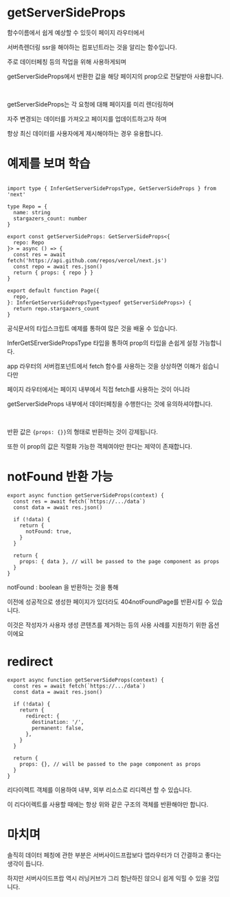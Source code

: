 # getServerSideProps

함수이름에서 쉽게 예상할 수 있듯이 페이지 라우터에서

서버측렌더링 ssr을 해야하는 컴포넌트라는 것을 알리는 함수입니다.

주로 데이터페칭 등의 작업을 위해 사용하게되며

getServerSideProps에서 반환한 값을 해당 페이지의 prop으로 전달받아 사용합니다.

<br/>

getServerSideProps는 각 요청에 대해 페이지를 미리 렌더링하며

자주 변경되는 데이터를 가져오고 페이지를 업데이트하고자 하며

항상 최신 데이터를 사용자에게 제시해야하는 경우 유용합니다.

# 예제를 보며 학습

```tsx

import type { InferGetServerSidePropsType, GetServerSideProps } from 'next'
 
type Repo = {
  name: string
  stargazers_count: number
}
 
export const getServerSideProps: GetServerSideProps<{
  repo: Repo
}> = async () => {
  const res = await fetch('https://api.github.com/repos/vercel/next.js')
  const repo = await res.json()
  return { props: { repo } }
}
 
export default function Page({
  repo,
}: InferGetServerSidePropsType<typeof getServerSideProps>) {
  return repo.stargazers_count
}
```

공식문서의 타입스크립트 예제를 통하여 많은 것을 배울 수 있습니다.

InferGetSErverSidePropsType 타입을 통하여 prop의 타입을 손쉽게 설정 가능합니다.

app 라우터의 서버컴포넌트에서 fetch 함수를 사용하는 것을 상상하면 이해가 쉽습니다만

페이지 라우터에서는 페이지 내부에서 직접 fetch를 사용하는 것이 아니라

getServerSideProps 내부에서 데이터페칭을 수행한다는 것에 유의하셔야합니다.

<br/>

반환 값은 `{props: {}}`의 형태로 반환하는 것이 강제됩니다.

또한 이 prop의 값은 직렬화 가능한 객체여야만 한다는 제약이 존재합니다.


# notFound 반환 가능

```tsx
export async function getServerSideProps(context) {
  const res = await fetch(`https://.../data`)
  const data = await res.json()
 
  if (!data) {
    return {
      notFound: true,
    }
  }
 
  return {
    props: { data }, // will be passed to the page component as props
  }
}
```

notFound : boolean 을 반환하는 것을 통해

이전에 성공적으로 생성한 페이지가 있더라도 404notFoundPage를 반환시킬 수 있습니다.

이것은 작성자가 사용자 생성 콘텐츠를 제거하는 등의 사용 사례를 지원하기 위한 옵션이에요

# redirect

```tsx
export async function getServerSideProps(context) {
  const res = await fetch(`https://.../data`)
  const data = await res.json()
 
  if (!data) {
    return {
      redirect: {
        destination: '/',
        permanent: false,
      },
    }
  }
 
  return {
    props: {}, // will be passed to the page component as props
  }
}
```

리다이렉트 객체를 이용하여 내부, 외부 리소스로 리디렉션 할 수 있습니다.

이 리다이렉트를 사용할 때에는 항상 위와 같은 구조의 객체를 반환해야만 합니다.

# 마치며

솔직히 데이터 페칭에 관한 부분은 서버사이드프랍보다 앱라우터가 더 간결하고 좋다는 생각이 듭니다.

하지만 서버사이드프랍 역시 러닝커브가 그리 험난하진 않으니 쉽게 익힐 수 있을 것입니다.